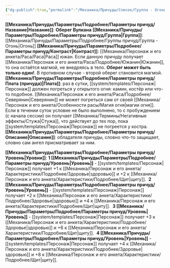 ```yaml
---
{"dg-publish":true,"permalink":"/Механика/Причуды/Список/Группа - Огонь/Оберег Вулкана/","noteIcon":"","created":"2025-08-21T13:47:50.963+03:00","updated":"2025-09-04T08:06:55.235+03:00"}
---
```


**[[Механика/Причуды/Параметры/Подробнее/Параметры причуд/Название\|Название]]**: **Оберег Вулкана**
**[[Механика/Причуды/Параметры/Подробнее/Параметры причуд/Группа\|Группа]]**: [[Механика/Причуды/Параметры/Подробнее/Группы причуд/Группа - Огонь\|Огонь]] 
**[[Механика/Причуды/Параметры/Подробнее/Параметры причуд/Контраст\|Контраст]]**: [[Механика/Персонаж и его анкета/Раса/Раса\|Раса]] южан. Если данную причуду получает [[Механика/Персонаж и его анкета/Раса/Подробнее/Южанин\|Южанин]], то она остаётся магмой, не внедряясь в тело. **Оберег может быть только один!**. В противном случае - второй оберег становится магмой. 
**[[Механика/Причуды/Параметры/Подробнее/Параметры причуд/Плата (причуда)\|Плата]]**: раз в сутки, [[system/templates/Персонаж\|Персонаж]] должен погреться у открытого огня: камин, костёр или что-то подобное. [[Механика/Персонаж и его анкета/Раса/Подробнее/Северянин\|Северянин]] не может погреться сам от своей [[Механика/Персонаж и его анкета/Особенности расы/Магия огня\|магии огня]]. Если в течении суток условие не было выполнено, то с пробуждением (с начала сессии) он получает [[Механика/Термины/Негативные эффекты/Стужа\|Стужа]], что действует до тех пор, пока [[system/templates/Персонаж\|Персонаж]] не погреется у костра. 
**[[Механика/Причуды/Параметры/Подробнее/Параметры причуд/Описание\|Описание]]**: обладателя причуды, словно что-то защищает, словно сам ангел присматривает за ним. 

**[[Механика/Причуды/Параметры/Подробнее/Параметры причуд/Уровень\|Уровни]]**:
**1 [[Механика/Причуды/Параметры/Подробнее/Параметры причуд/Уровень\|Уровень]]** - [[system/templates/Персонаж\|Персонаж]] получает +1 к [[Механика/Персонаж и его анкета/Характеристики/Подробнее/Здоровье\|здоровью]] и +2 к [[Механика/Персонаж и его анкета/Характеристики/Подробнее/Щит\|щиту]]. 
**2 [[Механика/Причуды/Параметры/Подробнее/Параметры причуд/Уровень\|Уровень]]** - [[system/templates/Персонаж\|Персонаж]] получает +2 к [[Механика/Персонаж и его анкета/Характеристики/Подробнее/Здоровье\|здоровью]] и +4 к [[Механика/Персонаж и его анкета/Характеристики/Подробнее/Щит\|щиту]]. 
**3 [[Механика/Причуды/Параметры/Подробнее/Параметры причуд/Уровень\|Уровень]]** - [[system/templates/Персонаж\|Персонаж]] получает +3 к [[Механика/Персонаж и его анкета/Характеристики/Подробнее/Здоровье\|здоровью]] и +6 к [[Механика/Персонаж и его анкета/Характеристики/Подробнее/Щит\|щиту]]. 
**4 [[Механика/Причуды/Параметры/Подробнее/Параметры причуд/Уровень\|Уровень]]** - [[system/templates/Персонаж\|Персонаж]] получает +4 к [[Механика/Персонаж и его анкета/Характеристики/Подробнее/Здоровье\|здоровью]] и +8 к [[Механика/Персонаж и его анкета/Характеристики/Подробнее/Щит\|щиту]]. 